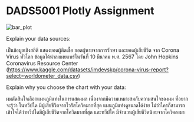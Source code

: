 # DADS5001 Plotly Assignment

![bar_plot](https://github.com/jakphunn/5001_plotly/assets/99724047/befd34ec-2eac-442c-b610-93f99e2c7755)

Explain your data sources:
 
 เป็นข้อมูลเชิงสถิติ แสดงยอดผู้ติดเชื้อ ยอดผู้หายจากการรักษา และยอดผู้เสียชีวิต จาก Corona Virus ทั่วโลก ข้อมูลได้นำลงเผยแพร่ในวันที่ 10 มีนาคม พ.ศ. 2567 โดย John Hopkins Coronavirus Resource Center (https://www.kaggle.com/datasets/imdevskp/corona-virus-report?select=worldometer_data.csv)

 
Explain why you choose the chart with your data:
 
 ผมตัดสินใจเลือกแผนภูมิแท่งในการแสดงผล เนื่องจากมีความเหมาะสมกับความสนใจของผม ที่อยากจะรู้ว่า ในทวีปใด มีผู้เสียชีวิตจากไวรัสโควิดมากที่สุด แผนภูมิแท่งดูขนาดได้ง่าย ไม่ว่าใครก็สามารถเข้าใจได้ว่าทวีปใดมีผู้เสียชีวิตจากโควิดมากที่สุด และทวีปใด มีจำนวนผู้เสียชีวิตน้อยจากโควิดลงมา
